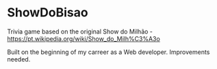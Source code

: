 # ShowDoBisao

Trivia game based on the original Show do Milhão - https://pt.wikipedia.org/wiki/Show_do_Milh%C3%A3o

Built on the beginning of my carreer as a Web developer. Improvements needed.
